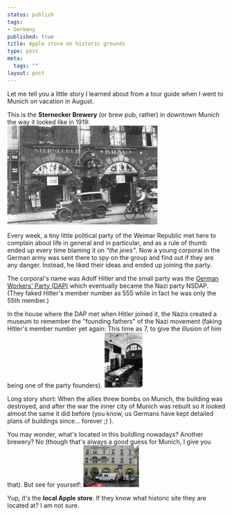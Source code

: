 ```yaml
--- 
status: publish
tags: 
- Germany
published: true
title: Apple store on historic grounds
type: post
meta: 
  tags: ""
layout: post
---
```

Let me tell you a little story I learned about from a tour guide when I went to Munich on vacation in August.

This is the <strong>Sternecker Brewery</strong> (or brew pub, rather) in downtown Munich the way it looked like in 1919:
<img src='/media/wp/2007/10/sterneckerbrau.jpg' alt='Sternecker Brewery' />

Every week, a tiny little political party of the Weimar Republic met here to complain about life in general and in particular, and as a rule of thumb ended up every time blaming it on <em>"the jews"</em>. Now a young corporal in the German army was sent there to spy on the group and find out if they are any danger. Instead, he liked their ideas and ended up joining the party.
<!--more-->
The corporal's name was Adolf Hitler and the small party was the <a href="http://en.wikipedia.org/wiki/German_Workers%27_Party">German Workers' Party (DAP)</a> which eventually became the Nazi party NSDAP. (They faked Hitler's member number as 555 while in fact he was only the 55th member.)

In the house where the DAP met when Hitler joined it, the Nazis created a museum to remember the "founding fathers" of the Nazi movement (faking Hitler's member number yet again: This time as 7, to give the illusion of him being one of the party founders).
<a href='/media/wp/2007/10/sternecker-museum.jpg' title='The NSDAP museum in the Sternecker brewery'><img src='/media/wp/2007/10/sternecker-museum.thumbnail.jpg' alt='The NSDAP museum in the Sternecker brewery' /></a>

Long story short: When the allies threw bombs on Munich, the building was destroyed, and after the war the inner city of Munich was rebuilt so it looked almost the same it did before (you know, us Germans have kept detailed plans of buildings since... forever ;) ).

You may wonder, what's located in this buildling nowadays? Another brewery? No (though that's always a good guess for Munich, I give you that). But see for yourself:
<a href='/media/wp/2007/10/sternecker-apple-gravis.jpg' title='Gravis Apple Store, Munich'><img src='/media/wp/2007/10/sternecker-apple-gravis.thumbnail.jpg' alt='Gravis Apple Store, Munich' /></a>

Yup, it's the <strong>local Apple store</strong>. If they know what historic site they are located at? I am not sure.
